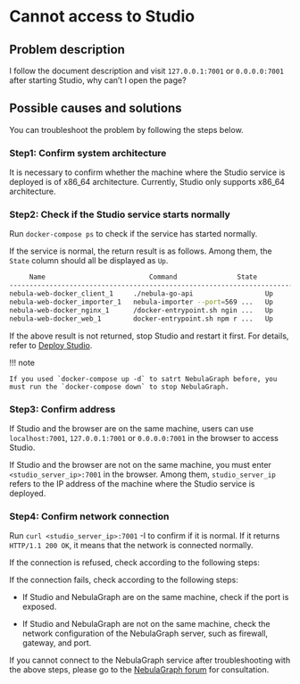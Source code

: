 # Cannot access to Studio

## Problem description

I follow the document description and visit `127.0.0.1:7001` or `0.0.0.0:7001` after starting Studio, why can’t I open the page?

## Possible causes and solutions

You can troubleshoot the problem by following the steps below.

### Step1: Confirm system architecture

It is necessary to confirm whether the machine where the Studio service is deployed is of x86_64 architecture. Currently, Studio only supports x86_64 architecture.

### Step2: Check if the Studio service starts normally

Run `docker-compose ps` to check if the service has started normally.

If the service is normal, the return result is as follows. Among them, the `State` column should all be displayed as `Up`.

```bash
     Name                          Command               State               Ports
------------------------------------------------------------------------------------------------------
nebula-web-docker_client_1     ./nebula-go-api                  Up      0.0.0.0:32782->8080/tcp
nebula-web-docker_importer_1   nebula-importer --port=569 ...   Up      0.0.0.0:32783->5699/tcp
nebula-web-docker_nginx_1      /docker-entrypoint.sh ngin ...   Up      0.0.0.0:7001->7001/tcp, 80/tcp
nebula-web-docker_web_1        docker-entrypoint.sh npm r ...   Up      0.0.0.0:32784->7001/tcp
```

If the above result is not returned, stop Studio and restart it first. For details, refer to [Deploy Studio](../deploy-connect/st-ug-deploy.md).

!!! note

    If you used `docker-compose up -d` to satrt NebulaGraph before, you must run the `docker-compose down` to stop NebulaGraph.

### Step3: Confirm address

If Studio and the browser are on the same machine, users can use `localhost:7001`, `127.0.0.1:7001` or `0.0.0.0:7001` in the browser to access Studio.

If Studio and the browser are not on the same machine, you must enter `<studio_server_ip>:7001` in the browser. Among them, `studio_server_ip` refers to the IP address of the machine where the Studio service is deployed.

### Step4: Confirm network connection

Run `curl <studio_server_ip>:7001` -I to confirm if it is normal. If it returns `HTTP/1.1 200 OK`, it means that the network is connected normally.

If the connection is refused, check according to the following steps:

If the connection fails, check according to the following steps:

- If Studio and NebulaGraph are on the same machine, check if the port is exposed.

- If Studio and NebulaGraph are not on the same machine, check the network configuration of the NebulaGraph server, such as firewall, gateway, and port.

If you cannot connect to the NebulaGraph service after troubleshooting with the above steps, please go to the [NebulaGraph forum](https://discuss.nebula-graph.io) for consultation.